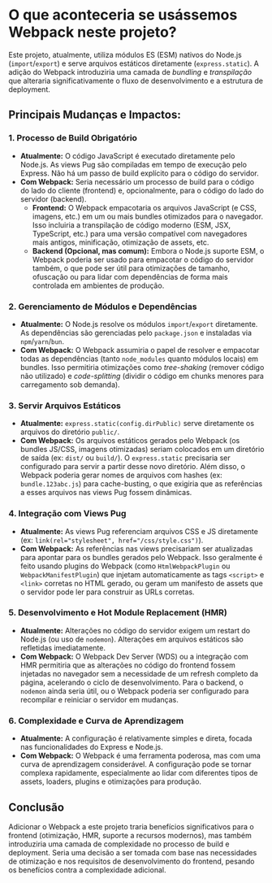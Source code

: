 # O que aconteceria se usássemos Webpack neste projeto?

Este projeto, atualmente, utiliza módulos ES (ESM) nativos do Node.js (`import`/`export`) e serve arquivos estáticos diretamente (`express.static`). A adição do Webpack introduziria uma camada de *bundling* e *transpilação* que alteraria significativamente o fluxo de desenvolvimento e a estrutura de deployment.

## Principais Mudanças e Impactos:

### 1. Processo de Build Obrigatório

*   **Atualmente:** O código JavaScript é executado diretamente pelo Node.js. As views Pug são compiladas em tempo de execução pelo Express. Não há um passo de build explícito para o código do servidor.
*   **Com Webpack:** Seria necessário um processo de build para o código do lado do cliente (frontend) e, opcionalmente, para o código do lado do servidor (backend).
    *   **Frontend:** O Webpack empacotaria os arquivos JavaScript (e CSS, imagens, etc.) em um ou mais bundles otimizados para o navegador. Isso incluiria a transpilação de código moderno (ESM, JSX, TypeScript, etc.) para uma versão compatível com navegadores mais antigos, minificação, otimização de assets, etc.
    *   **Backend (Opcional, mas comum):** Embora o Node.js suporte ESM, o Webpack poderia ser usado para empacotar o código do servidor também, o que pode ser útil para otimizações de tamanho, ofuscação ou para lidar com dependências de forma mais controlada em ambientes de produção.

### 2. Gerenciamento de Módulos e Dependências

*   **Atualmente:** O Node.js resolve os módulos `import`/`export` diretamente. As dependências são gerenciadas pelo `package.json` e instaladas via `npm`/`yarn`/`bun`.
*   **Com Webpack:** O Webpack assumiria o papel de resolver e empacotar todas as dependências (tanto `node_modules` quanto módulos locais) em bundles. Isso permitiria otimizações como *tree-shaking* (remover código não utilizado) e *code-splitting* (dividir o código em chunks menores para carregamento sob demanda).

### 3. Servir Arquivos Estáticos

*   **Atualmente:** `express.static(config.dirPublic)` serve diretamente os arquivos do diretório `public/`.
*   **Com Webpack:** Os arquivos estáticos gerados pelo Webpack (os bundles JS/CSS, imagens otimizadas) seriam colocados em um diretório de saída (ex: `dist/` ou `build/`). O `express.static` precisaria ser configurado para servir a partir desse novo diretório. Além disso, o Webpack poderia gerar nomes de arquivos com hashes (ex: `bundle.123abc.js`) para cache-busting, o que exigiria que as referências a esses arquivos nas views Pug fossem dinâmicas.

### 4. Integração com Views Pug

*   **Atualmente:** As views Pug referenciam arquivos CSS e JS diretamente (ex: `link(rel="stylesheet", href="/css/style.css")`).
*   **Com Webpack:** As referências nas views precisariam ser atualizadas para apontar para os bundles gerados pelo Webpack. Isso geralmente é feito usando plugins do Webpack (como `HtmlWebpackPlugin` ou `WebpackManifestPlugin`) que injetam automaticamente as tags `<script>` e `<link>` corretas no HTML gerado, ou geram um manifesto de assets que o servidor pode ler para construir as URLs corretas.

### 5. Desenvolvimento e Hot Module Replacement (HMR)

*   **Atualmente:** Alterações no código do servidor exigem um restart do Node.js (ou uso de `nodemon`). Alterações em arquivos estáticos são refletidas imediatamente.
*   **Com Webpack:** O Webpack Dev Server (WDS) ou a integração com HMR permitiria que as alterações no código do frontend fossem injetadas no navegador sem a necessidade de um refresh completo da página, acelerando o ciclo de desenvolvimento. Para o backend, o `nodemon` ainda seria útil, ou o Webpack poderia ser configurado para recompilar e reiniciar o servidor em mudanças.

### 6. Complexidade e Curva de Aprendizagem

*   **Atualmente:** A configuração é relativamente simples e direta, focada nas funcionalidades do Express e Node.js.
*   **Com Webpack:** O Webpack é uma ferramenta poderosa, mas com uma curva de aprendizagem considerável. A configuração pode se tornar complexa rapidamente, especialmente ao lidar com diferentes tipos de assets, loaders, plugins e otimizações para produção.

## Conclusão

Adicionar o Webpack a este projeto traria benefícios significativos para o frontend (otimização, HMR, suporte a recursos modernos), mas também introduziria uma camada de complexidade no processo de build e deployment. Seria uma decisão a ser tomada com base nas necessidades de otimização e nos requisitos de desenvolvimento do frontend, pesando os benefícios contra a complexidade adicional.